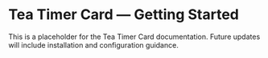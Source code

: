 # Tea Timer Card — Getting Started

This is a placeholder for the Tea Timer Card documentation. Future updates will include installation and configuration guidance.
